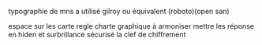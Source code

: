 typographie de mns a utilisé  gilroy ou équivalent (roboto)(open san)

espace sur les carte regle 
charte graphique à armoniser
mettre les réponse en hiden et surbrillance 
sécurisé la clef de chiffrement
